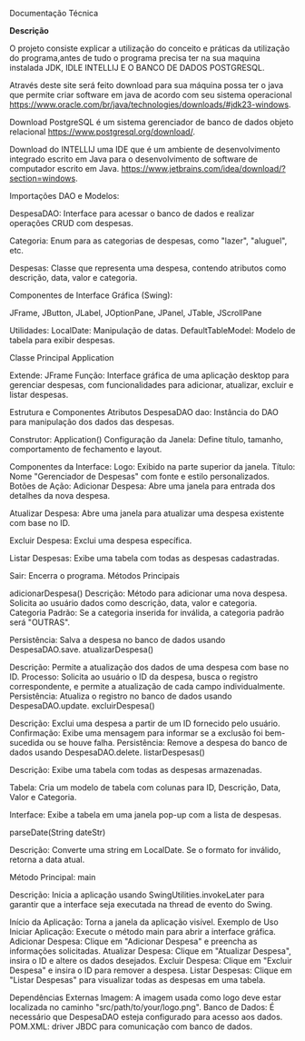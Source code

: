 Documentação Técnica

**Descrição**

O projeto consiste explicar a utilização do conceito e práticas da utilização do programa,antes de tudo o programa precisa ter na sua maquina instalada JDK, IDLE INTELLIJ E O BANCO DE DADOS POSTGRESQL.

Através deste site será feito download para sua máquina possa ter o java que permite criar software em java de acordo com seu sistema operacional  https://www.oracle.com/br/java/technologies/downloads/#jdk23-windows.

Download PostgreSQL é um sistema gerenciador de banco de dados objeto relacional https://www.postgresql.org/download/.

Download do INTELLIJ uma IDE que é um ambiente de desenvolvimento integrado escrito em Java para o desenvolvimento de software de computador escrito em Java. https://www.jetbrains.com/idea/download/?section=windows.

Importações
DAO e Modelos:

DespesaDAO: Interface para acessar o banco de dados e realizar operações CRUD com despesas.

Categoria: Enum para as categorias de despesas, como "lazer", "aluguel", etc.

Despesas: Classe que representa uma despesa, contendo atributos como descrição, data, valor e categoria.

Componentes de Interface Gráfica (Swing):

JFrame, JButton, JLabel, JOptionPane, JPanel, JTable, JScrollPane

Utilidades:
LocalDate: Manipulação de datas.
DefaultTableModel: Modelo de tabela para exibir despesas.

Classe Principal
Application

Extende: JFrame
Função: Interface gráfica de uma aplicação desktop para gerenciar despesas, com funcionalidades para adicionar, atualizar, excluir e listar despesas.

Estrutura e Componentes
Atributos
DespesaDAO dao: Instância do DAO para manipulação dos dados das despesas.

Construtor: Application()
Configuração da Janela: Define título, tamanho, comportamento de fechamento e layout.

Componentes da Interface:
Logo: Exibido na parte superior da janela.
Título: Nome "Gerenciador de Despesas" com fonte e estilo personalizados.
Botões de Ação:
Adicionar Despesa: Abre uma janela para entrada dos detalhes da nova despesa.

Atualizar Despesa: Abre uma janela para atualizar uma despesa existente com base no ID.

Excluir Despesa: Exclui uma despesa específica.

Listar Despesas: Exibe uma tabela com todas as despesas cadastradas.

Sair: Encerra o programa.
Métodos Principais

adicionarDespesa()
Descrição: Método para adicionar uma nova despesa. Solicita ao usuário dados como descrição, data, valor e categoria.
Categoria Padrão: Se a categoria inserida for inválida, a categoria padrão será "OUTRAS".

Persistência: Salva a despesa no banco de dados usando DespesaDAO.save.
atualizarDespesa()

Descrição: Permite a atualização dos dados de uma despesa com base no ID.
Processo: Solicita ao usuário o ID da despesa, busca o registro correspondente, e permite a atualização de cada campo individualmente.
Persistência: Atualiza o registro no banco de dados usando DespesaDAO.update.
excluirDespesa()

Descrição: Exclui uma despesa a partir de um ID fornecido pelo usuário.
Confirmação: Exibe uma mensagem para informar se a exclusão foi bem-sucedida ou se houve falha.
Persistência: Remove a despesa do banco de dados usando DespesaDAO.delete.
listarDespesas()

Descrição: Exibe uma tabela com todas as despesas armazenadas.

Tabela: Cria um modelo de tabela com colunas para ID, Descrição, Data, Valor e Categoria.

Interface: Exibe a tabela em uma janela pop-up com a lista de despesas.

parseDate(String dateStr)

Descrição: Converte uma string em LocalDate. Se o formato for inválido, retorna a data atual.

Método Principal: main

Descrição: Inicia a aplicação usando SwingUtilities.invokeLater para garantir que a interface seja executada na thread de evento do Swing.

Início da Aplicação: Torna a janela da aplicação visível.
Exemplo de Uso
Iniciar Aplicação: Execute o método main para abrir a interface gráfica.
Adicionar Despesa: Clique em "Adicionar Despesa" e preencha as informações solicitadas.
Atualizar Despesa: Clique em "Atualizar Despesa", insira o ID e altere os dados desejados.
Excluir Despesa: Clique em "Excluir Despesa" e insira o ID para remover a despesa.
Listar Despesas: Clique em "Listar Despesas" para visualizar todas as despesas em uma tabela.

Dependências Externas
Imagem: A imagem usada como logo deve estar localizada no caminho "src/path/to/your/logo.png".
Banco de Dados: É necessário que DespesaDAO esteja configurado para acesso aos dados.
POM.XML: driver JBDC para comunicação com banco de dados.
